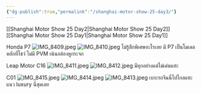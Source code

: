 ```yaml
---
{"dg-publish":true,"permalink":"/shanghai-motor-show-25-day3/"}
---
```


[[Shanghai Motor Show 25 Day2\|Shanghai Motor Show 25 Day2]]
[[Shanghai Motor Show 25 Day1\|Shanghai Motor Show 25 Day1]]

Honda P7
![IMG_8409.jpeg](/img/user/IMG_8409.jpeg)
![IMG_8410.jpeg](/img/user/IMG_8410.jpeg)
ไม่รู้สึกพิเศษอะไรเลย มี P7 เป็นโมเดลหลักที่โชว์ ไม่มี PVM เน้นกล้องหูกระจก

Leap Motor C16
![IMG_8411.jpeg](/img/user/IMG_8411.jpeg)
![IMG_8412.jpeg](/img/user/IMG_8412.jpeg)
มีทุกอย่างแต่ไม่เด่นแฮะ

C01
![IMG_8415.jpeg](/img/user/IMG_8415.jpeg)
![IMG_8414.jpeg](/img/user/IMG_8414.jpeg)
![IMG_8413.jpeg](/img/user/IMG_8413.jpeg)
เบาะรถจีนนี่ไปไกลแฮะ แนว luxury นี่สุดเลย


